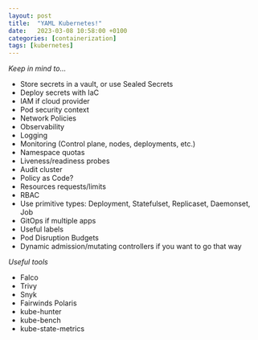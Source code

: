 ```yaml
---
layout: post
title:  "YAML Kubernetes!"
date:   2023-03-08 10:58:00 +0100
categories: [containerization]
tags: [kubernetes]
---
```


_Keep in mind to..._


- Store secrets in a vault, or use Sealed Secrets
- Deploy secrets with IaC
- IAM if cloud provider
- Pod security context
- Network Policies
- Observability
- Logging
- Monitoring (Control plane, nodes, deployments, etc.)
- Namespace quotas
- Liveness/readiness probes
- Audit cluster
- Policy as Code?
- Resources requests/limits
- RBAC
- Use primitive types: Deployment, Statefulset, Replicaset, Daemonset, Job
- GitOps if multiple apps
- Useful labels
- Pod Disruption Budgets
- Dynamic admission/mutating controllers if you want to go that way

_Useful tools_
- Falco
- Trivy
- Snyk
- Fairwinds Polaris
- kube-hunter
- kube-bench
- kube-state-metrics

